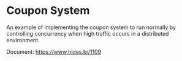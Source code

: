 # Coupon System

An example of implementing the coupon system to run normally by controlling concurrency when high traffic occurs in a distributed environment.

Document: https://www.hides.kr/1109